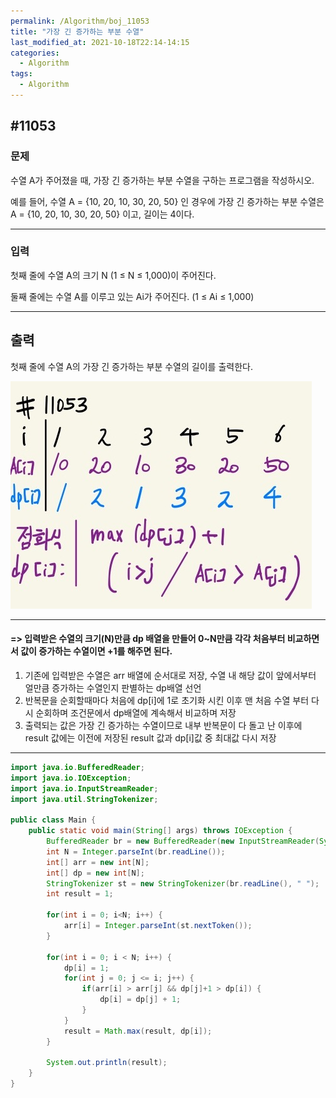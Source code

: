 ```yaml
---
permalink: /Algorithm/boj_11053
title: "가장 긴 증가하는 부분 수열"
last_modified_at: 2021-10-18T22:14-14:15
categories:
  - Algorithm
tags:
  - Algorithm
---
```


## #11053

### 문제

수열 A가 주어졌을 때, 가장 긴 증가하는 부분 수열을 구하는 프로그램을 작성하시오.

예를 들어, 수열 A = {10, 20, 10, 30, 20, 50} 인 경우에 가장 긴 증가하는 부분 수열은 A = {10, 20, 10, 30, 20, 50} 이고, 길이는 4이다.

---

### 입력

첫째 줄에 수열 A의 크기 N (1 ≤ N ≤ 1,000)이 주어진다.

둘째 줄에는 수열 A를 이루고 있는 Ai가 주어진다. (1 ≤ Ai ≤ 1,000)

---

## 출력

첫째 줄에 수열 A의 가장 긴 증가하는 부분 수열의 길이를 출력한다.

![11053](/assets/image/algo/11053.jpg)

---

#### => 입력받은 수열의 크기(N)만큼 dp 배열을 만들어 0~N만큼 각각 처음부터 비교하면서 값이 증가하는 수열이면 +1를 해주면 된다.

1. 기존에 입력받은 수열은 arr 배열에 순서대로 저장, 수열 내 해당 값이 앞에서부터 얼만큼 증가하는 수열인지 판별하는 dp배열 선언
2. 반복문을 순회할때마다 처음에 dp[i]에 1로 초기화 시킨 이후 맨 처음 수열 부터 다시 순회하며 조건문에서 dp배열에 계속해서 비교하며 저장
3. 출력되는 값은 가장 긴 증가하는 수열이므로 내부 반복문이 다 돌고 난 이후에 result 값에는 이전에 저장된 result 값과 dp[i]값 중 최대값 다시 저장

---

```java
import java.io.BufferedReader;
import java.io.IOException;
import java.io.InputStreamReader;
import java.util.StringTokenizer;

public class Main {
    public static void main(String[] args) throws IOException {
        BufferedReader br = new BufferedReader(new InputStreamReader(System.in));
        int N = Integer.parseInt(br.readLine());
        int[] arr = new int[N];
        int[] dp = new int[N];
        StringTokenizer st = new StringTokenizer(br.readLine(), " ");
        int result = 1;

        for(int i = 0; i<N; i++) {
            arr[i] = Integer.parseInt(st.nextToken());
        }

        for(int i = 0; i < N; i++) {
            dp[i] = 1;
            for(int j = 0; j <= i; j++) {
                if(arr[i] > arr[j] && dp[j]+1 > dp[i]) {
                    dp[i] = dp[j] + 1;
                }
            }
            result = Math.max(result, dp[i]);
        }

        System.out.println(result);
    }
}
```
